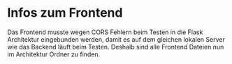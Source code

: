 # Infos zum Frontend
Das Frontend musste wegen CORS Fehlern beim Testen in die Flask Architektur eingebunden werden, damit es auf dem gleichen lokalen Server wie das Backend läuft beim Testen.
Deshalb sind alle Frontend Dateien nun im Architektur Ordner zu finden.